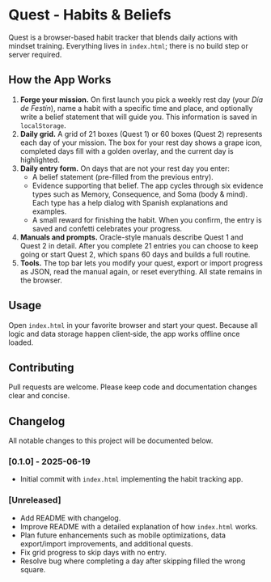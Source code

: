 # Quest - Habits & Beliefs

Quest is a browser-based habit tracker that blends daily actions with mindset training. Everything lives in `index.html`; there is no build step or server required.

## How the App Works

1. **Forge your mission.** On first launch you pick a weekly rest day (your *Día de Festín*), name a habit with a specific time and place, and optionally write a belief statement that will guide you. This information is saved in `localStorage`.
2. **Daily grid.** A grid of 21 boxes (Quest&nbsp;1) or 60 boxes (Quest&nbsp;2) represents each day of your mission. The box for your rest day shows a grape icon, completed days fill with a golden overlay, and the current day is highlighted.
3. **Daily entry form.** On days that are not your rest day you enter:
   - A belief statement (pre-filled from the previous entry).
   - Evidence supporting that belief. The app cycles through six evidence types such as Memory, Consequence, and Soma (body & mind). Each type has a help dialog with Spanish explanations and examples.
   - A small reward for finishing the habit.
   When you confirm, the entry is saved and confetti celebrates your progress.
4. **Manuals and prompts.** Oracle-style manuals describe Quest&nbsp;1 and Quest&nbsp;2 in detail. After you complete 21 entries you can choose to keep going or start Quest&nbsp;2, which spans 60 days and builds a full routine.
5. **Tools.** The top bar lets you modify your quest, export or import progress as JSON, read the manual again, or reset everything. All state remains in the browser.

## Usage

Open `index.html` in your favorite browser and start your quest. Because all logic and data storage happen client‑side, the app works offline once loaded.

## Contributing

Pull requests are welcome. Please keep code and documentation changes clear and concise.

## Changelog

All notable changes to this project will be documented below.

### [0.1.0] - 2025-06-19
- Initial commit with `index.html` implementing the habit tracking app.

### [Unreleased]
- Add README with changelog.
- Improve README with a detailed explanation of how `index.html` works.
- Plan future enhancements such as mobile optimizations, data export/import improvements, and additional quests.
- Fix grid progress to skip days with no entry.
- Resolve bug where completing a day after skipping filled the wrong square.
